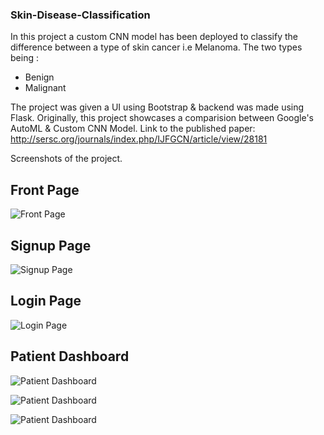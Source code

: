 ### Skin-Disease-Classification

In this project a custom CNN model has been deployed to classify the difference between a type of skin cancer i.e Melanoma.
The two types being :
* Benign
* Malignant

The project was given a UI using Bootstrap & backend was made using Flask. Originally, this project showcases a comparision between Google's AutoML & Custom CNN Model. 
Link to the published paper: http://sersc.org/journals/index.php/IJFGCN/article/view/28181

Screenshots of the project.

## Front Page 
![Front Page](https://github.com/meghgala/Skin-Disease-Classification/blob/master/skin_1.png)

## Signup Page
![Signup Page](https://github.com/meghgala/Skin-Disease-Classification/blob/master/skin_signup.png)

## Login Page
![Login Page](https://github.com/meghgala/Skin-Disease-Classification/blob/master/skin_login.png)

## Patient Dashboard
![Patient Dashboard](https://github.com/meghgala/Skin-Disease-Classification/blob/master/patdash_skin.png)

![Patient Dashboard](https://github.com/meghgala/Skin-Disease-Classification/blob/master/beforescan.png)

![Patient Dashboard](https://github.com/meghgala/Skin-Disease-Classification/blob/master/afterscan.png)


